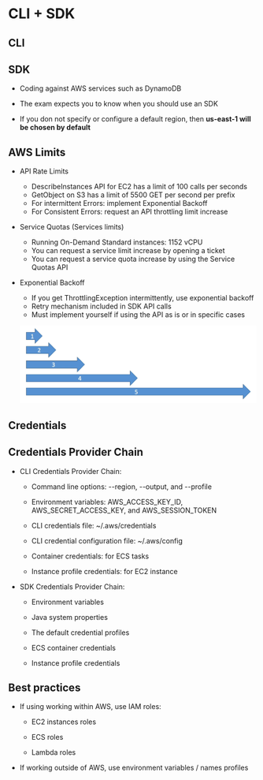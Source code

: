 # CLI + SDK


## CLI



## SDK

- Coding against AWS services such as DynamoDB

- The exam expects you to know when you should use an SDK

- If you don not specify or configure a default region, then __us-east-1 will be chosen by default__


## AWS Limits

- API Rate Limits

    - DescribeInstances API for EC2 has a limit of 100 calls per seconds
    - GetObject on S3 has a limit of 5500 GET per second per prefix
    - For intermittent Errors: implement Exponential Backoff
    - For Consistent Errors: request an API throttling limit increase

- Service Quotas (Services limits) 
    - Running On-Demand Standard instances: 1152 vCPU
    - You can request a service limit increase by opening a ticket
    - You can request a service quota increase by using the Service Quotas API


- Exponential Backoff
    - If you get ThrottlingException intermittently, use exponential backoff
    - Retry mechanism included in SDK API calls
    - Must implement yourself if using the API as is or in specific cases

    ![](../references/images/sdk-00.png)

## Credentials

## Credentials Provider Chain

- CLI Credentials Provider Chain:
    
    - Command line options: --region, --output, and --profile

    - Environment variables: AWS_ACCESS_KEY_ID, AWS_SECRET_ACCESS_KEY, and AWS_SESSION_TOKEN

    - CLI credentials file: ~/.aws/credentials

    - CLI credential configuration file: ~/.aws/config

    - Container credentials: for ECS tasks

    - Instance profile credentials: for EC2 instance

- SDK Credentials Provider Chain:
    - Environment variables

    - Java system properties

    - The default credential profiles

    - ECS container credentials

    - Instance profile credentials

## Best practices

- If using working within AWS, use IAM roles:
    - EC2 instances roles

    - ECS roles

    - Lambda roles

- If working outside of AWS, use environment variables / names profiles
